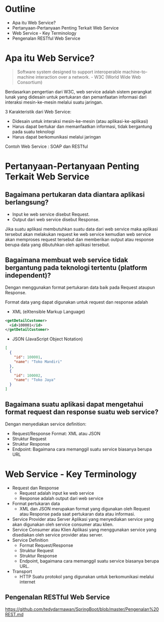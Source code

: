 # Outline
- Apa itu Web Service?
- Pertanyaan-Pertanyaan Penting Terkait Web Service
- Web Service - Key Terminology
- Pengenalan RESTful Web Service

# Apa itu Web Service?
> Software system designed to support interoperable machine-to-machine interaction over a network. - W3C (World Wide Web Consortium)

Berdasarkan pengertian dari W3C, web service adalah sistem perangkat lunak yang didesain untuk pertukaran dan pemanfaatan informasi dari interaksi mesin-ke-mesin melalui suatu jaringan.

3 Karakteristik dari Web Service:
- Didesain untuk interaksi mesin-ke-mesin (atau aplikasi-ke-aplikasi)
- Harus dapat bertukar dan memanfaatkan informasi, tidak bergantung pada suatu teknologi  
- Harus dapat berkomunikasi melalui jaringan

Contoh Web Service : SOAP dan RESTful

# Pertanyaan-Pertanyaan Penting Terkait Web Service
## Bagaimana pertukaran data diantara aplikasi berlangsung?
- Input ke web service disebut Request.
- Output dari web service disebut Response.

Jika suatu aplikasi membutuhkan suatu data dari web service maka aplikasi tersebut akan melakukan request ke web service kemudian web service akan memproses request tersebut dan memberikan output atau response berupa data yang dibutuhkan oleh aplikasi tersebut.

## Bagaimana membuat web service tidak bergantung pada teknologi tertentu (platform independent)?
Dengan menggunakan format pertukaran data baik pada Request ataupun Response.

Format data yang dapat digunakan untuk request dan response adalah
- XML (eXtensible Markup Language)
``` xml
<getDetailCustomer>
  <id>100001</id>
</getDetailCustomer>
```

- JSON (JavaScript Object Notation)
``` json
[
  {
    "id": 100001,
    "name": "Toko Mandiri"
  },
  {
    "id": 100002,
    "name": "Toko Jaya"
  }
]
```

## Bagaimana suatu aplikasi dapat mengetahui format request dan response suatu web service?
Dengan menyediakan service definition:
- Request/Response Format: XML atau JSON
- Struktur Request
- Struktur Response
- Endpoint: Bagaimana cara memanggil suatu service biasanya berupa URL

# Web Service - Key Terminology
- Request dan Response
  - Request adalah input ke web service
  - Response adalah output dari web service
- Format pertukaran data
  - XML dan JSON merupakan format yang digunakan oleh Request atau Response pada saat pertukaran data atau informasi.
- Service Provider atau Server
  Aplikasi yang menyediakan service yang akan digunakan oleh service consumer atau klien.
- Service Consumer atau Klien
  Aplikasi yang menggunakan service yang disediakan oleh service provider atau server.
- Service Definition
  - Format Request/Response
  - Struktur Request
  - Struktur Response
  - Endpoint, bagaimana cara memanggil suatu service biasanya berupa URL.
- Transport
  - HTTP
  Suatu protokol yang digunakan untuk berkomunikasi melalui internet

## Pengenalan RESTful Web Service
https://github.com/tedydarmawan/SpringBoot/blob/master/Pengenalan%20REST.md




